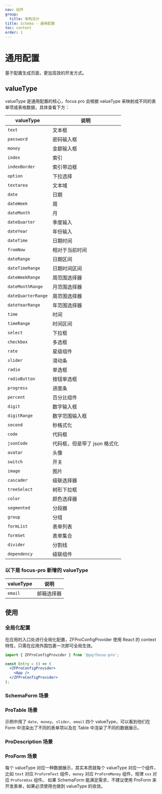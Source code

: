 ```yaml
---
nav: 组件
group:
  title: 架构设计
title: Schema - 通用配置
toc: content
order: 1
---
```


# 通用配置

基于配置生成页面，更加高效的开发方式。

## valueType

valueType 是通用配置的核心，focus pro 会根据 valueType 来映射成不同的表单项或表格数据，具体查看下方：

| valueType          | 说明                         |
| ------------------ | ---------------------------- |
| `text`             | 文本框                       |
| `password`         | 密码输入框                   |
| `money`            | 金额输入框                   |
| `index`            | 索引                         |
| `indexBorder`      | 索引带边框                   |
| `option`           | 下拉选择                     |
| `textarea`         | 文本域                       |
| `date`             | 日期                         |
| `dateWeek`         | 周                           |
| `dateMonth`        | 月                           |
| `dateQuarter`      | 季度输入                     |
| `dateYear`         | 年份输入                     |
| `dateTime`         | 日期时间                     |
| `fromNow`          | 相对于当前时间               |
| `dateRange`        | 日期区间                     |
| `dateTimeRange`    | 日期时间区间                 |
| `dateWeekRange`    | 周范围选择器                 |
| `dateMonthRange`   | 月范围选择器                 |
| `dateQuarterRange` | 周范围选择器                 |
| `dateYearRange`    | 年范围选择器                 |
| `time`             | 时间                         |
| `timeRange`        | 时间区间                     |
| `select`           | 下拉框                       |
| `checkbox`         | 多选框                       |
| `rate`             | 星级组件                     |
| `slider`           | 滑动条                       |
| `radio`            | 单选框                       |
| `radioButton`      | 按钮单选框                   |
| `progress`         | 进度条                       |
| `percent`          | 百分比组件                   |
| `digit`            | 数字输入框                   |
| `digitRange`       | 数字范围输入框               |
| `second`           | 秒格式化                     |
| `code`             | 代码框                       |
| `jsonCode`         | 代码框，但是带了 json 格式化 |
| `avatar`           | 头像                         |
| `switch`           | 开关                         |
| `image`            | 图片                         |
| `cascader`         | 级联选择器                   |
| `treeSelect`       | 树形下拉框                   |
| `color`            | 颜色选择器                   |
| `segmented`        | 分段器                       |
| `group`            | 分组                         |
| `formList`         | 表单列表                     |
| `formSet`          | 表单集合                     |
| `divider`          | 分割线                       |
| `dependency`       | 级联组件                     |

### 以下是 focus-pro 新增的 valueType

| valueType | 说明       |
| --------- | ---------- |
| `email`   | 邮箱选择器 |

## 使用

### 全局化配置

在应用的入口处进行全局化配置，ZFProConfigProvider 使用 React 的 context 特性，只需在应用外围包裹一次即可全局生效。

```jsx | pure
import { ZFProConfigProvider } from '@yq/focus-pro';

const Entry = () => (
  <ZFProConfigProvider>
    <App />
  </ZFProConfigProvider>
);
```

### SchemaForm 场景

<code src="../demos/SchemaForm.tsx"></code>

### ProTable 场景

<code src="../demos/ProTable.tsx"></code>

示例中用了 `date`、`money`、`slider`、`email` 四个 valueType，可以看到他们在 Form 中渲染出了不同的表单项以及在 Table 中渲染了不同的数据展示。

### ProDescription 场景

<code src="../demos/ProDescriptions.tsx"></code>

### ProForm 场景

<code src="../demos/ProForm.tsx"></code>

每个 valueType 对应一种数据展示，其实本质就每个 valueType 对应一个组件，比如 `text` 对应 `ProFormText` 组件，`money` 对应 `ProFormMoney` 组件，规律 `xxx` 对应 `ProFormXxx` 组件。
如果 SchemaForm 能满足需求，不建议使用 ProForm 来开发表单，如果必须使用也做到 valueType 的收敛。
